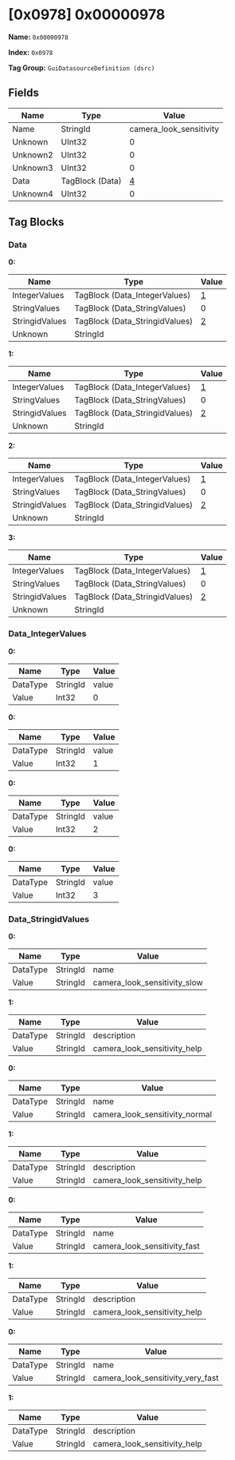 # [0x0978] 0x00000978

**Name:** ```0x00000978```

**Index:** ```0x0978```

**Tag Group:** ```GuiDatasourceDefinition (dsrc)```

## Fields

Name	| Type	| Value
---	|---	|---	|
Name	|StringId	|camera_look_sensitivity
Unknown	|UInt32	|0
Unknown2	|UInt32	|0
Unknown3	|UInt32	|0
Data	|TagBlock (Data)	|[4](#data)
Unknown4	|UInt32	|0


## Tag Blocks

### Data

**0:**

Name	| Type	| Value
---	|---	|---	|
IntegerValues	|TagBlock (Data_IntegerValues)	|[1](#data_integervalues)
StringValues	|TagBlock (Data_StringValues)	|0
StringidValues	|TagBlock (Data_StringidValues)	|[2](#data_stringidvalues)
Unknown	|StringId	|


**1:**

Name	| Type	| Value
---	|---	|---	|
IntegerValues	|TagBlock (Data_IntegerValues)	|[1](#data_integervalues)
StringValues	|TagBlock (Data_StringValues)	|0
StringidValues	|TagBlock (Data_StringidValues)	|[2](#data_stringidvalues)
Unknown	|StringId	|


**2:**

Name	| Type	| Value
---	|---	|---	|
IntegerValues	|TagBlock (Data_IntegerValues)	|[1](#data_integervalues)
StringValues	|TagBlock (Data_StringValues)	|0
StringidValues	|TagBlock (Data_StringidValues)	|[2](#data_stringidvalues)
Unknown	|StringId	|


**3:**

Name	| Type	| Value
---	|---	|---	|
IntegerValues	|TagBlock (Data_IntegerValues)	|[1](#data_integervalues)
StringValues	|TagBlock (Data_StringValues)	|0
StringidValues	|TagBlock (Data_StringidValues)	|[2](#data_stringidvalues)
Unknown	|StringId	|


### Data_IntegerValues

**0:**

Name	| Type	| Value
---	|---	|---	|
DataType	|StringId	|value
Value	|Int32	|0


**0:**

Name	| Type	| Value
---	|---	|---	|
DataType	|StringId	|value
Value	|Int32	|1


**0:**

Name	| Type	| Value
---	|---	|---	|
DataType	|StringId	|value
Value	|Int32	|2


**0:**

Name	| Type	| Value
---	|---	|---	|
DataType	|StringId	|value
Value	|Int32	|3


### Data_StringidValues

**0:**

Name	| Type	| Value
---	|---	|---	|
DataType	|StringId	|name
Value	|StringId	|camera_look_sensitivity_slow


**1:**

Name	| Type	| Value
---	|---	|---	|
DataType	|StringId	|description
Value	|StringId	|camera_look_sensitivity_help


**0:**

Name	| Type	| Value
---	|---	|---	|
DataType	|StringId	|name
Value	|StringId	|camera_look_sensitivity_normal


**1:**

Name	| Type	| Value
---	|---	|---	|
DataType	|StringId	|description
Value	|StringId	|camera_look_sensitivity_help


**0:**

Name	| Type	| Value
---	|---	|---	|
DataType	|StringId	|name
Value	|StringId	|camera_look_sensitivity_fast


**1:**

Name	| Type	| Value
---	|---	|---	|
DataType	|StringId	|description
Value	|StringId	|camera_look_sensitivity_help


**0:**

Name	| Type	| Value
---	|---	|---	|
DataType	|StringId	|name
Value	|StringId	|camera_look_sensitivity_very_fast


**1:**

Name	| Type	| Value
---	|---	|---	|
DataType	|StringId	|description
Value	|StringId	|camera_look_sensitivity_help


